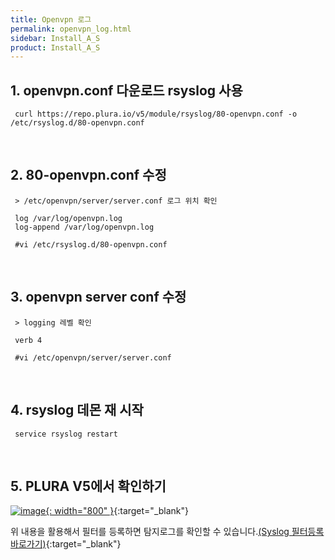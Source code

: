 ```yaml
---
title: Openvpn 로그
permalink: openvpn_log.html
sidebar: Install_A_S
product: Install_A_S
---
```


## 1. openvpn.conf 다운로드 rsyslog 사용

     curl https://repo.plura.io/v5/module/rsyslog/80-openvpn.conf -o /etc/rsyslog.d/80-openvpn.conf

<br />

## 2. 80-openvpn.conf 수정

     > /etc/openvpn/server/server.conf 로그 위치 확인

     log /var/log/openvpn.log
     log-append /var/log/openvpn.log

     #vi /etc/rsyslog.d/80-openvpn.conf

<br />

## 3. openvpn server conf 수정

     > logging 레벨 확인

     verb 4

     #vi /etc/openvpn/server/server.conf

<br />

## 4. rsyslog 데몬 재 시작

     service rsyslog restart

<br />

## 5. PLURA V5에서 확인하기

[![image](/docs/images/Ins_G/openvpn/1.png){: width="800" }](/docs/images/Ins_G/openvpn/1.png){:target="_blank"}

위 내용을 활용해서 필터를 등록하면 탐지로그를 확인할 수 있습니다.[(Syslog 필터등록 바로가기)](https://qubitsec.github.io/f_regi_syslog.html){:target="_blank"}